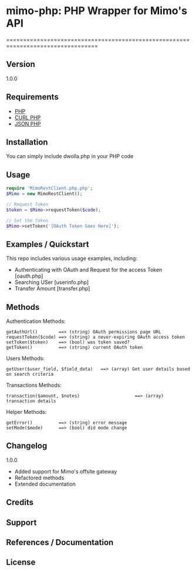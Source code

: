 # mimo-php: PHP Wrapper for Mimo's API
=================================================================================

## Version 

1.0.0

## Requirements
- [PHP](http://www.php.net/)
- [CURL PHP](http://php.net/manual/en/book.curl.php)
- [JSON PHP](http://php.net/manual/en/book.json.php)

## Installation

You can simply include dwolla.php in your PHP code

## Usage
```php
require 'MimoRestClient.php.php';
$Mimo = new MimoRestClient();

// Request Token
$token = $Mimo->requestToken($code); 

// Set the Token
$Mimo->setToken('[OAuth Token Goes Here]');

```
## Examples / Quickstart

This repo includes various usage examples, including:

* Authenticating with OAuth and Request for the access Token [oauth.php]
* Searching USer [userinfo.php]
* Transfer Amount [transfer.php]

## Methods

Authentication Methods:

    getAuthUrl()        ==> (string) OAuth permissions page URL
    requestToken($code) ==> (string) a never-expiring OAuth access token
    setToken($token)    ==> (bool) was token saved?
    getToken()          ==> (string) current OAuth token

Users Methods:

    getUser($user_field, $field_data)   ==> (array) Get user details based on search criteria
    
Transactions Methods:

    transaction($amount, $notes)                     ==> (array) transaction details

Helper Methods:

    getError()          ==> (string) error message
    setMode($mode)      ==> (bool) did mode change

## Changelog

1.0.0

* Added support for Mimo's offsite gateway
* Refactored methods
* Extended documentation

## Credits

## Support

## References / Documentation

## License 

